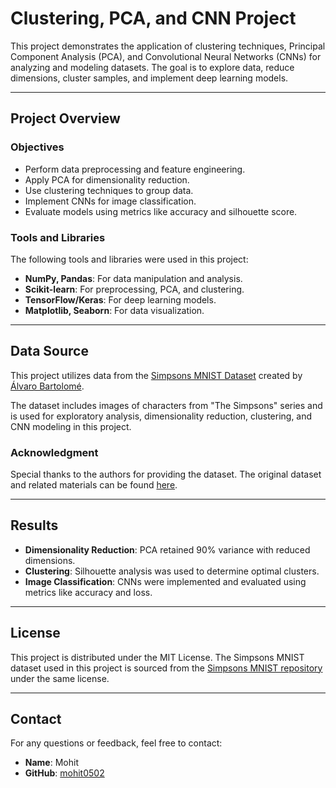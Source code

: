# Clustering, PCA, and CNN Project

This project demonstrates the application of clustering techniques, Principal Component Analysis (PCA), and Convolutional Neural Networks (CNNs) for analyzing and modeling datasets. The goal is to explore data, reduce dimensions, cluster samples, and implement deep learning models.

---

## Project Overview

### Objectives
- Perform data preprocessing and feature engineering.
- Apply PCA for dimensionality reduction.
- Use clustering techniques to group data.
- Implement CNNs for image classification.
- Evaluate models using metrics like accuracy and silhouette score.

### Tools and Libraries
The following tools and libraries were used in this project:
- **NumPy, Pandas**: For data manipulation and analysis.
- **Scikit-learn**: For preprocessing, PCA, and clustering.
- **TensorFlow/Keras**: For deep learning models.
- **Matplotlib, Seaborn**: For data visualization.

---

## Data Source

This project utilizes data from the [Simpsons MNIST Dataset](https://github.com/alvarobartt/simpsons-mnist) created by [Álvaro Bartolomé](https://github.com/alvarobartt). 

The dataset includes images of characters from "The Simpsons" series and is used for exploratory analysis, dimensionality reduction, clustering, and CNN modeling in this project.

### Acknowledgment
Special thanks to the authors for providing the dataset. The original dataset and related materials can be found [here](https://github.com/alvarobartt/simpsons-mnist).

---

## Results

- **Dimensionality Reduction**: PCA retained 90% variance with reduced dimensions.
- **Clustering**: Silhouette analysis was used to determine optimal clusters.
- **Image Classification**: CNNs were implemented and evaluated using metrics like accuracy and loss.

---

## License

This project is distributed under the MIT License. The Simpsons MNIST dataset used in this project is sourced from the [Simpsons MNIST repository](https://github.com/alvarobartt/simpsons-mnist) under the same license.

---

## Contact
For any questions or feedback, feel free to contact:
- **Name**: Mohit
- **GitHub**: [mohit0502](https://github.com/mohit0502)

